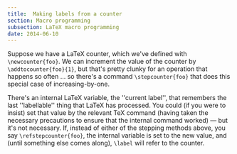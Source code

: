 ```yaml
---
title:  Making labels from a counter
section: Macro programming
subsection: LaTeX macro programming
date: 2014-06-10
---
```


Suppose we have a LaTeX counter, which we've defined with
`\newcounter{foo}`.  We can increment the value of the counter
by `\addtocounter{foo}{1}`, but that's pretty clunky for an
operation that happens so often &hellip;&nbsp;so there's a command
`\stepcounter{foo}` that does this special case of
increasing-by-one.

There's an internal LaTeX variable, the ''current label'', that
remembers the last ''labellable'' thing that LaTeX has processed.
You could (if you were to insist) set that value by the relevant
TeX command (having taken the necessary precautions to ensure that
the internal command worked)&nbsp;&mdash; but it's not necessary.  If, instead
of either of the stepping methods above, you say
`\refstepcounter{foo}`, the internal variable is set to the
new value, and (until something else comes along), `\label` will
refer to the counter.

